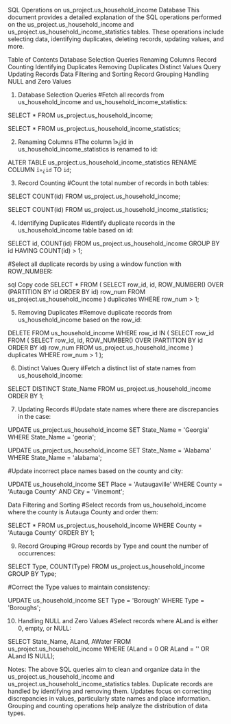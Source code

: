 SQL Operations on us_project.us_household_income Database
This document provides a detailed explanation of the SQL operations performed on the us_project.us_household_income and us_project.us_household_income_statistics tables. These operations include selecting data, identifying duplicates, deleting records, updating values, and more.

Table of Contents
Database Selection Queries
Renaming Columns
Record Counting
Identifying Duplicates
Removing Duplicates
Distinct Values Query
Updating Records
Data Filtering and Sorting
Record Grouping
Handling NULL and Zero Values


1. Database Selection Queries
#Fetch all records from us_household_income and us_household_income_statistics:

SELECT * 
FROM us_project.us_household_income;

SELECT * 
FROM us_project.us_household_income_statistics;

2. Renaming Columns
#The column ï»¿id in us_household_income_statistics is renamed to id:

ALTER TABLE us_project.us_household_income_statistics 
RENAME COLUMN `ï»¿id` TO `id`;

3. Record Counting
#Count the total number of records in both tables:

SELECT COUNT(id)
FROM us_project.us_household_income;

SELECT COUNT(id)
FROM us_project.us_household_income_statistics;

4. Identifying Duplicates
#Identify duplicate records in the us_household_income table based on id:

SELECT id, COUNT(id)
FROM us_project.us_household_income
GROUP BY id
HAVING COUNT(id) > 1;

#Select all duplicate records by using a window function with ROW_NUMBER:

sql
Copy code
SELECT *
FROM (
    SELECT row_id, id, ROW_NUMBER() OVER (PARTITION BY id ORDER BY id) row_num
    FROM us_project.us_household_income
) duplicates
WHERE row_num > 1;

5. Removing Duplicates
#Remove duplicate records from us_household_income based on the row_id:

DELETE FROM us_household_income
WHERE row_id IN (
    SELECT row_id
    FROM (
        SELECT row_id, id, ROW_NUMBER() OVER (PARTITION BY id ORDER BY id) row_num
        FROM us_project.us_household_income
    ) duplicates
    WHERE row_num > 1
);

6. Distinct Values Query
#Fetch a distinct list of state names from us_household_income:

SELECT DISTINCT State_Name
FROM us_project.us_household_income
ORDER BY 1;

7. Updating Records
#Update state names where there are discrepancies in the case:

UPDATE us_project.us_household_income
SET State_Name = 'Georgia'
WHERE State_Name = 'georia';

UPDATE us_project.us_household_income
SET State_Name = 'Alabama'
WHERE State_Name = 'alabama';

#Update incorrect place names based on the county and city:

UPDATE us_household_income
SET Place = 'Autaugaville'
WHERE County = 'Autauga County'
AND City = 'Vinemont';

Data Filtering and Sorting
#Select records from us_household_income where the county is Autauga County and order them:

SELECT *
FROM us_project.us_household_income
WHERE County = 'Autauga County'
ORDER BY 1;

9. Record Grouping
#Group records by Type and count the number of occurrences:

SELECT Type, COUNT(Type)
FROM us_project.us_household_income
GROUP BY Type;

#Correct the Type values to maintain consistency:

UPDATE us_household_income
SET Type = 'Borough'
WHERE Type = 'Boroughs';

10. Handling NULL and Zero Values
#Select records where ALand is either 0, empty, or NULL:

SELECT State_Name, ALand, AWater
FROM us_project.us_household_income
WHERE (ALand = 0 OR ALand = '' OR ALand IS NULL);

Notes:
The above SQL queries aim to clean and organize data in the us_project.us_household_income and us_project.us_household_income_statistics tables.
Duplicate records are handled by identifying and removing them.
Updates focus on correcting discrepancies in values, particularly state names and place information.
Grouping and counting operations help analyze the distribution of data types.
